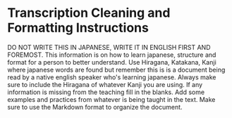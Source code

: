 # Transcription Cleaning and Formatting Instructions

DO NOT WRITE THIS IN JAPANESE, WRITE IT IN ENGLISH FIRST AND FOREMOST.
This information is on how to learn japanese, structure and format for a person to better understand. 
Use Hiragana, Katakana, Kanji where japanese words are found but remember this is is a document being read by a native english speaker who's learning japanese. Always make sure to include the Hiragana of whatever Kanji you are using. 
If any information is missing from the teaching fill in the blanks. Add some examples and practices from whatever is being taught in 
the text. Make sure to use the Markdown format to organize the document. 

